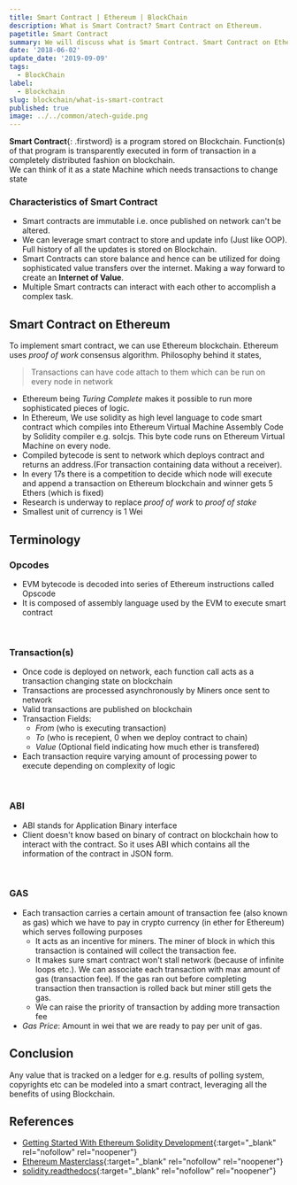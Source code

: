 ```yaml
---
title: Smart Contract | Ethereum | BlockChain
description: What is Smart Contract? Smart Contract on Ethereum.
pagetitle: Smart Contract
summary: We will discuss what is Smart Contract. Smart Contract on Ethereum and related Terminology.
date: '2018-06-02'
update_date: '2019-09-09'
tags:
  - BlockChain
label:
  - Blockchain
slug: blockchain/what-is-smart-contract
published: true
image: ../../common/atech-guide.png
---
```


**Smart Contract**{: .firstword} is a program stored on Blockchain. Function(s) of that program is transparently executed in form of transaction in a completely distributed fashion on blockchain.  
We can think of it as a state Machine which needs transactions to change state

### Characteristics of Smart Contract
- Smart contracts are immutable i.e. once published on network can't be altered.
- We can leverage smart contract to store and update info (Just like OOP). Full history of all the updates is stored on Blockchain.
- Smart Contracts can store balance and hence can be utilized for doing sophisticated value transfers over the internet. Making a way forward to create an **Internet of Value**.
- Multiple Smart contracts can interact with each other to accomplish a complex task.

## Smart Contract on Ethereum
To implement smart contract, we can use Ethereum blockchain. Ethereum uses *proof of work* consensus algorithm. Philosophy behind it states,
> Transactions can have code attach to them which can be run on every node in network

- Ethereum being *Turing Complete* makes it possible to run more sophisticated pieces of logic.
- In Ethereum, We use solidity as high level language to code smart contract which compiles into Ethereum Virtual Machine Assembly Code by Solidity compiler e.g. solcjs. This byte code runs on Ethereum Virtual Machine on every node.
- Compiled bytecode is sent to network which deploys contract and returns an address.(For transaction containing data without a receiver).
- In every 17s there is a competition to decide which node will execute and append a transaction on Ethereum blockchain and winner gets 5 Ethers (which is fixed)
- Research is underway to replace *proof of work* to *proof of stake*
- Smallest unit of currency is 1 Wei

## Terminology
### Opcodes
- EVM bytecode is decoded into series of Ethereum instructions called Opscode
- It is composed of assembly language used by the EVM to execute smart contract

<br/>

### Transaction(s)
- Once code is deployed on network, each function call acts as a transaction changing state on blockchain
- Transactions are processed asynchronously by Miners once sent to network
- Valid transactions are published on blockchain
- Transaction Fields: 
  - *From* (who is executing transaction)
  - *To* (who is recepient, 0 when we deploy contract to chain)
  - *Value* (Optional field indicating how much ether is transfered)
- Each transaction require varying amount of processing power to execute depending on complexity of logic

<br/>

### ABI
- ABI stands for Application Binary interface
- Client doesn't know based on binary of contract on blockchain how to interact with the contract. So it uses ABI which contains all the information of the contract in JSON form.

<br/>

### GAS
- Each transaction carries a certain amount of transaction fee (also known as gas) which we have to pay in crypto currency (in ether for Ethereum) which serves following purposes
  - It acts as an incentive for miners. The miner of block in which this transaction is contained will collect the transaction fee.
  - It makes sure smart contract won't stall network (because of infinite loops etc.). We can associate each transaction with max amount of gas (transaction fee). If the gas ran out before completing transaction then transaction is rolled back but miner still gets the gas.
  - We can raise the priority of transaction by adding more transaction fee
- *Gas Price*: Amount in wei that we are ready to pay per unit of gas.

## Conclusion
Any value that is tracked on a ledger for e.g. results of polling system, copyrights etc can be modeled into a smart contract, leveraging all the benefits of using Blockchain.

## References
- [Getting Started With Ethereum Solidity Development](https://www.udemy.com/getting-started-with-ethereum-solidity-development/){:target="_blank" rel="nofollow" rel="noopener"}
- [Ethereum Masterclass](https://www.udemy.com/ethereum-masterclass/){:target="_blank" rel="nofollow" rel="noopener"}
- [solidity.readthedocs](http://solidity.readthedocs.io/){:target="_blank" rel="nofollow" rel="noopener"}
